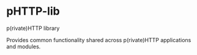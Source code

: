 # pHTTP-lib

p(rivate)HTTP library

Provides common functionality shared across p(rivate)HTTP applications and modules.
